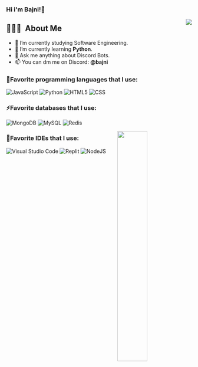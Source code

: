 ### Hi i'm Bajni!👋

<img align="right" src="https://spotify-recently-played-readme.vercel.app/api?user=3133l4lwxhokm6nuvx4mbn3c3b44">

## 👨🏻‍💻 &nbsp;About Me </h3>

- 🔭 I’m currently studying Software Engineering.
- 🌱 I’m currently learning **Python**.
- 💬 Ask me anything about Discord Bots.
- 📫 You can dm me on Discord: **@bajni**

 
 ### 🚀Favorite programming languages that I use:
 
 ![JavaScript](https://img.shields.io/badge/-JavaScript-333333?style=for-the-badge&logo=javascript)
 ![Python](https://img.shields.io/badge/-Python-333333?style=for-the-badge&logo=python)
 ![HTML5](https://img.shields.io/badge/-HTML5-333333?style=for-the-badge&logo=HTML5)
 ![CSS](https://img.shields.io/badge/-CSS-333333?style=for-the-badge&logo=CSS3&logoColor=1572B6)
 
 ### ⚡Favorite databases that I use:
 
 ![MongoDB](https://img.shields.io/badge/-MongoDB-333333?style=for-the-badge&logo=mongodb)
 ![MySQL](https://img.shields.io/badge/-MySQL-333333?style=for-the-badge&logo=mysql)
 ![Redis](https://img.shields.io/badge/-redis-333333?style=for-the-badge&logo=redis)
 
 <img align="right" width="40%" hight="40%" src="https://discord.c99.nl/widget/theme-3/522063714438873098.png">
 
 ### 🔌Favorite IDEs that I use:
 
 ![Visual Studio Code](https://img.shields.io/badge/-Visual%20Studio%20Code-333333?style=for-the-badge&logo=visual-studio-code&logoColor=007ACC)
 ![Replit](https://img.shields.io/badge/Replit-333333?style=for-the-badge&logo=Replit)
 ![NodeJS](https://img.shields.io/badge/Node.js-333333?style=for-the-badge&logo=nodedotjs)
